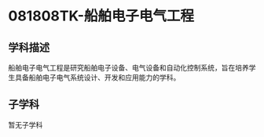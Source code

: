 # 081808TK-船舶电子电气工程

## 学科描述
船舶电子电气工程是研究船舶电子设备、电气设备和自动化控制系统，旨在培养学生具备船舶电子电气系统设计、开发和应用能力的学科。

## 子学科

暂无子学科
